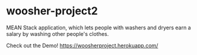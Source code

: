 # woosher-project2
MEAN Stack application, which lets people with washers and dryers earn a salary by washing other people's clothes.

Check out the Demo! https://woosherproject.herokuapp.com/ 
